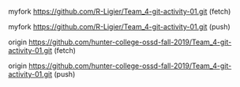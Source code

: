 myfork	https://github.com/R-Ligier/Team_4-git-activity-01.git (fetch)

myfork	https://github.com/R-Ligier/Team_4-git-activity-01.git (push)

origin	https://github.com/hunter-college-ossd-fall-2019/Team_4-git-activity-01.git (fetch)

origin	https://github.com/hunter-college-ossd-fall-2019/Team_4-git-activity-01.git (push)


